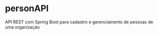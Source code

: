 # personAPI

 API REST com Spring Boot para cadastro e gerenciamento de pessoas de uma organização
 
